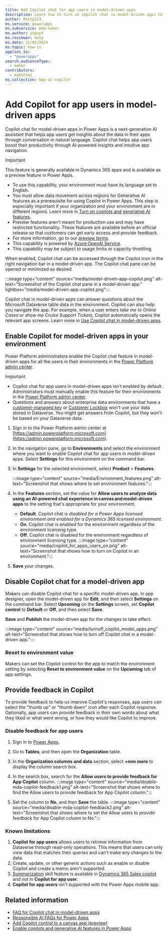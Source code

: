```yaml
---
title: Add Copilot chat for app users in model-driven apps
description: Learn how to turn on Copilot chat in model-driven apps to help app users get AI-powered insights about their data.
author: Mattp123
ms.service: powerapps
ms.subservice: mda-maker
ms.author: yogupt
ms.reviewer: matp
ms.date: 12/05/2024
ms.topic: how-to
applies_to: 
  - "powerapps"
search.audienceType: 
  - maker
contributors:
  - makolomi
ms.collection: bap-ai-copilot
---
```


# Add Copilot for app users in model-driven apps

Copilot chat for model-driven apps in Power Apps is a next-generation AI assistant that helps app users get insights about the data in their apps through conversation in natural language. Copilot chat helps app users boost their productivity through AI-powered insights and intuitive app navigation.

> [!IMPORTANT]
>
> This feature is generally available in Dynamics 365 apps and is available as a preview feature in Power Apps.
>
> - To use this capability, your environment must have its language set to English.
> - You must allow data movement across regions for Generative AI features as a prerequisite for using Copilot in Power Apps. This step is especially important if your organization and your environment are in different regions. Learn more in [Turn on copilots and generative AI features](/power-platform/admin/geographical-availability-copilot#enable-data-movement-across-regions).
> - Preview features aren't meant for production use and may have restricted functionality. These features are available before an official release so that customers can get early access and provide feedback.
> - For more information, go to our [preview terms](https://go.microsoft.com/fwlink/?linkid=2189520).
> - This capability is powered by [Azure OpenAI Service](/azure/cognitive-services/openai/overview).
> - This capability may be subject to usage limits or capacity throttling.

When enabled, Copilot chat can be accessed through the Copilot icon in the right navigation bar in a model-driven app. The Copilot chat pane can be opened or minimized as desired.

:::image type="content" source="media/model-driven-app-copilot.png" alt-text="Screenshot of the Copilot chat pane in a model-driven app." lightbox="media/model-driven-app-copilot.png":::

Copilot chat in model-driven apps can answer questions about the Microsoft Dataverse table data in the environment. Copilot can also help you navigate the app. For example, when a user enters *take me to Online Cases* or *show me Cruise Support Tickets*, Copilot automatically opens the relevant app screens. Learn more in [Use Copilot chat in model-driven apps](../../user/use-copilot-model-driven-apps.md).

## Enable Copilot for model-driven apps in your environment

Power Platform administrators enable the Copilot chat feature in model-driven apps for all the users in their environments in the [Power Platform admin center](https://admin.powerplatform.microsoft.com).

> [!IMPORTANT]
>
> - Copilot chat for app users in model-driven apps isn't enabled by default. Administrators must manually enable this feature for their environments in the [Power Platform admin center](https://admin.powerplatform.microsoft.com).
> - Questions and answers about enterprise data environments that have a [customer-managed key](/power-platform/admin/customer-managed-key) or [Customer Lockbox](/power-platform/admin/about-lockbox) won't use your data stored in Dataverse. You might get answers from Copilot, but they won't be based on your Dataverse data.

1. Sign in to the Power Platform admin center at [https://admin.powerplatform.microsoft.com](https://admin.powerplatform.microsoft.com).

1. In the navigation pane, go to **Environments** and select the environment where you want to enable Copilot chat for app users in model-driven apps. Select **Settings** for this environment on the command bar.

1. In **Settings** for the selected environment, select **Product** > **Features**.

   :::image type="content" source="media/Environment_features.png" alt-text="Screenshot that shows where to set environment features.":::

1. In the **Features** section, set the value for **Allow users to analyze data using an AI-powered chat experience in canvas and model-driven apps** to the setting that's appropriate for your environment.

   - **Default**. Copilot chat is *disabled for a Power Apps licensed environment and enabled for a Dynamics 365 licensed environment*.
   - **On**. Copilot chat is enabled for the environment regardless of the environment licensing type.
   - **Off**. Copilot chat is disabled for the environment regardless of environment licensing type.
   :::image type="content" source="media/copilot_for_apps_users_on.png" alt-text="Screenshot that shows how to turn on Copilot in an environment.":::

1. **Save** your changes.

## Disable Copilot chat for a model-driven app

Makers can disable Copilot chat for a specific model-driven app. In app designer, open the model-driven app for **Edit**, and then select **Settings** on the command bar. Select **Upcoming** on the **Settings** screen, set **Copilot control** to **Default** or **Off**, and then select **Save**.

**Save** and **Publish** the model-driven app for the changes to take effect.

:::image type="content" source="media/turnoff_copilot_model_apps.png" alt-text="Screenshot that shows how to turn off Copilot chat in a model-driven app.":::

### Reset to environment value

Makers can set the Copilot control for the app to match the environment setting by selecting **Reset to environment value** on the **Upcoming** tab of app settings.

## Provide feedback in Copilot

To provide feedback to help us improve Copilot's responses, app users can select the "thumb up" or "thumb down" icon after each Copilot response. Optionally, app users can provide feedback in their own words about what they liked or what went wrong, or how they would like Copilot to improve.

### Disable feedback for app users

1. Sign in to [Power Apps](https://make.powerapps.com/).
1. Go to **Tables**, and then open the **Organization** table.
1. In the **Organization columns and data** section, select **+nnn more** to display the column search box.
1. In the search box, search for the **Allow users to provide feedback for App Copilot** column.
   :::image type="content" source="media/disable-mda-copilot-feedback1.png" alt-text="Screenshot that shows where to find the Allow users to provide feedback for App Copilot column.":::

1. Set the column to **No**, and then **Save** the table.
   :::image type="content" source="media/disable-mda-copilot-feedback2.png" alt-text="Screenshot that shows where to set the Allow users to provide feedback for App Copilot column to No.":::

### Known limitations

1. **Copilot for app users** allows users to retrieve information from Dataverse through read-only operations. This means that users can only view data that matches their queries and can't make any changes to the data.
1. Create, update, or other generic actions such as enable or disable Copilot and create a memo aren't supported.
1. [Summarization](/dynamics365/sales/copilot-overview#record-summarization) skill feature is available in [Dynamics 365 Sales copilot](/dynamics365/sales/copilot-overview) and not in **Copilot for app user**.
1. **Copilot for app users** isn't supported with the Power Apps mobile app.

## Related information

- [FAQ for Copilot chat in model-driven apps](../common/faqs-copilot-model-driven-app.md)
- [Responsible AI FAQs for Power Apps](../common/responsible-ai-overview.md)
- [Add Copilot control to a canvas app (preview)](../canvas-apps/add-ai-copilot.md)
- [Enable copilots and generative AI features in Power Apps](/power-platform/admin/geographical-availability-copilot#enable-data-movement-across-regions)
